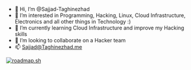 - 👋 Hi, I’m @Sajjad-Taghinezhad
- 👀 I’m interested in Programming, Hacking, Linux, Cloud Infrastructure, Electronics and all other things in Technology :)
- 🌱 I’m currently learning Cloud Infrastructure and improve my Hacking skills
- 💞️ I’m looking to collaborate on a Hacker team
- 📫 Sajjad@Taghinezhad.me

<!---
Sajjad-Taghinezhad/Sajjad-Taghinezhad is a ✨ special ✨ repository because its `README.md` (this file) appears on your GitHub profile.
You can click the Preview link to take a look at your changes.
--->

[![roadmap.sh](https://api.roadmap.sh/v1-badge/wide/64abaf9c14678473bb5dc051?variant=light)](https://roadmap.sh)
